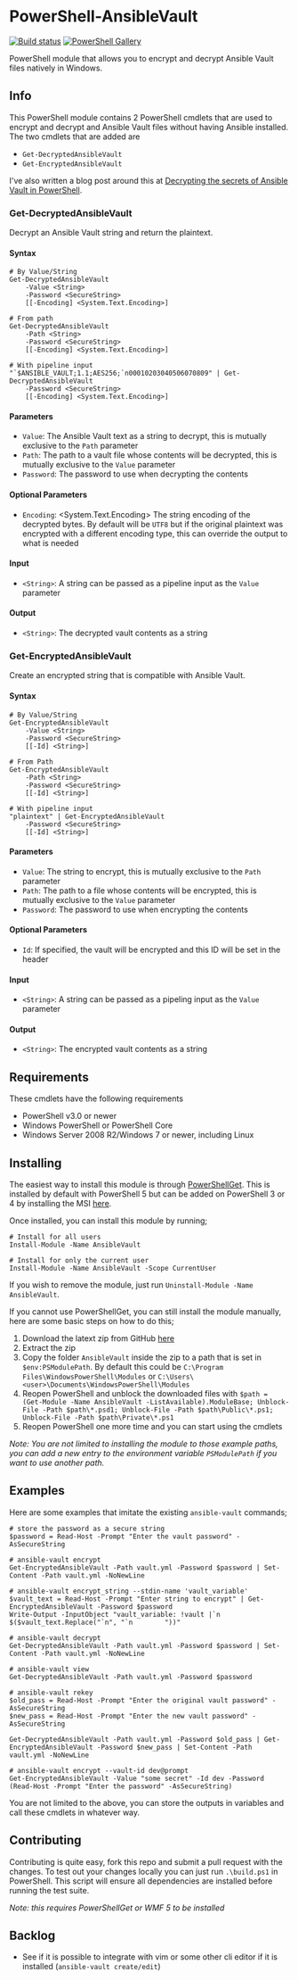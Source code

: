 # PowerShell-AnsibleVault

[![Build status](https://ci.appveyor.com/api/projects/status/1jf9wurhryafa47o?svg=true)](https://ci.appveyor.com/project/jborean93/powershell-ansiblevault)
[![PowerShell Gallery](https://img.shields.io/powershellgallery/dt/AnsibleVault.svg)](https://www.powershellgallery.com/packages/AnsibleVault)

PowerShell module that allows you to encrypt and decrypt Ansible Vault files
natively in Windows.

## Info

This PowerShell module contains 2 PowerShell cmdlets that are used to encrypt
and decrypt and Ansible Vault files without having Ansible installed. The two
cmdlets that are added are

* `Get-DecryptedAnsibleVault`
* `Get-EncryptedAnsibleVault`

I've also written a blog post around this at
[Decrypting the secrets of Ansible Vault in PowerShell](https://www.bloggingforlogging.com/2018/05/20/decrypting-the-secrets-of-ansible-vault-in-powershell/).

### Get-DecryptedAnsibleVault

Decrypt an Ansible Vault string and return the plaintext.

#### Syntax

```
# By Value/String
Get-DecryptedAnsibleVault
    -Value <String>
    -Password <SecureString>
    [[-Encoding] <System.Text.Encoding>]

# From path
Get-DecryptedAnsibleVault
    -Path <String>
    -Password <SecureString>
    [[-Encoding] <System.Text.Encoding>]

# With pipeline input
"`$ANSIBLE_VAULT;1.1;AES256;`n00010203040506070809" | Get-DecryptedAnsibleVault
    -Password <SecureString>
    [[-Encoding] <System.Text.Encoding>]
```

#### Parameters

* `Value`: <String> The Ansible Vault text as a string to decrypt, this is mutually exclusive to the `Path` parameter
* `Path`: <String> The path to a vault file whose contents will be decrypted, this is mutually exclusive to the `Value` parameter
* `Password`: <SecureString> The password to use when decrypting the contents

#### Optional Parameters

* `Encoding`: <System.Text.Encoding> The string encoding of the decrypted bytes. By default will be `UTF8` but if the original plaintext was encrypted with a different encoding type, this can override the output to what is needed

#### Input

* `<String>`: A string can be passed as a pipeline input as the `Value` parameter

#### Output

* `<String>`: The decrypted vault contents as a string

### Get-EncryptedAnsibleVault

Create an encrypted string that is compatible with Ansible Vault.

#### Syntax

```
# By Value/String
Get-EncryptedAnsibleVault
    -Value <String>
    -Password <SecureString>
    [[-Id] <String>]

# From Path
Get-EncryptedAnsibleVault
    -Path <String>
    -Password <SecureString>
    [[-Id] <String>]

# With pipeline input
"plaintext" | Get-EncryptedAnsibleVault
    -Password <SecureString>
    [[-Id] <String>]
```

#### Parameters

* `Value`: <String> The string to encrypt, this is mutually exclusive to the `Path` parameter
* `Path`: <String> The path to a file whose contents will be encrypted, this is mutually exclusive to the `Value` parameter
* `Password`: <SecureString> The password to use when encrypting the contents

#### Optional Parameters

* `Id`: <String> If specified, the vault will be encrypted and this ID will be set in the header

#### Input

* `<String>`: A string can be passed as a pipeling input as the `Value` parameter

#### Output

* `<String>`: The encrypted vault contents as a string


## Requirements

These cmdlets have the following requirements

* PowerShell v3.0 or newer
* Windows PowerShell or PowerShell Core
* Windows Server 2008 R2/Windows 7 or newer, including Linux


## Installing

The easiest way to install this module is through
[PowerShellGet](https://docs.microsoft.com/en-us/powershell/gallery/overview).
This is installed by default with PowerShell 5 but can be added on PowerShell
3 or 4 by installing the MSI [here](https://www.microsoft.com/en-us/download/details.aspx?id=51451).

Once installed, you can install this module by running;

```
# Install for all users
Install-Module -Name AnsibleVault

# Install for only the current user
Install-Module -Name AnsibleVault -Scope CurrentUser
```

If you wish to remove the module, just run
`Uninstall-Module -Name AnsibleVault`.

If you cannot use PowerShellGet, you can still install the module manually,
here are some basic steps on how to do this;

1. Download the latext zip from GitHub [here](https://github.com/jborean93/PowerShell-AnsibleVault/releases/latest)
2. Extract the zip
3. Copy the folder `AnsibleVault` inside the zip to a path that is set in `$env:PSModulePath`. By default this could be `C:\Program Files\WindowsPowerShell\Modules` or `C:\Users\<user>\Documents\WindowsPowerShell\Modules`
4. Reopen PowerShell and unblock the downloaded files with `$path = (Get-Module -Name AnsibleVault -ListAvailable).ModuleBase; Unblock-File -Path $path\*.psd1; Unblock-File -Path $path\Public\*.ps1; Unblock-File -Path $path\Private\*.ps1`
5. Reopen PowerShell one more time and you can start using the cmdlets

_Note: You are not limited to installing the module to those example paths, you can add a new entry to the environment variable `PSModulePath` if you want to use another path._


## Examples

Here are some examples that imitate the existing `ansible-vault` commands;

```
# store the password as a secure string
$password = Read-Host -Prompt "Enter the vault password" -AsSecureString

# ansible-vault encrypt
Get-EncryptedAnsibleVault -Path vault.yml -Password $password | Set-Content -Path vault.yml -NoNewLine

# ansible-vault encrypt_string --stdin-name 'vault_variable'
$vault_text = Read-Host -Prompt "Enter string to encrypt" | Get-EncryptedAnsibleVault -Password $password
Write-Output -InputObject "vault_variable: !vault |`n        $($vault_text.Replace("`n", "`n        "))"

# ansible-vault decrypt
Get-DecryptedAnsibleVault -Path vault.yml -Password $password | Set-Content -Path vault.yml -NoNewLine

# ansible-vault view
Get-DecryptedAnsibleVault -Path vault.yml -Password $password

# ansible-vault rekey
$old_pass = Read-Host -Prompt "Enter the original vault password" -AsSecureString
$new_pass = Read-Host -Prompt "Enter the new vault password" -AsSecureString

Get-DecryptedAnsibleVault -Path vault.yml -Password $old_pass | Get-EncryptedAnsibleVault -Password $new_pass | Set-Content -Path vault.yml -NoNewLine

# ansible-vault encrypt --vault-id dev@prompt
Get-EncryptedAnsibleVault -Value "some secret" -Id dev -Password (Read-Host -Prompt "Enter the password" -AsSecureString)
```

You are not limited to the above, you can store the outputs in variables and
call these cmdlets in whatever way.

## Contributing

Contributing is quite easy, fork this repo and submit a pull request with the
changes. To test out your changes locally you can just run `.\build.ps1` in
PowerShell. This script will ensure all dependencies are installed before
running the test suite.

_Note: this requires PowerShellGet or WMF 5 to be installed_


## Backlog

* See if it is possible to integrate with vim or some other cli editor if it is installed (`ansible-vault create/edit`)
